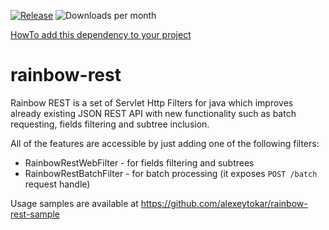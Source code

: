 [![Release](https://jitpack.io/v/alexeytokar/rainbow-rest.svg)](https://jitpack.io/#alexeytokar/rainbow-rest)
![Downloads per month](https://jitpack.io/v/alexeytokar/rainbow-rest/month.svg)

[HowTo add this dependency to your project](https://jitpack.io/#alexeytokar/rainbow-rest)
# rainbow-rest
Rainbow REST is a set of Servlet Http Filters for java which improves already existing JSON REST API with new functionality such as batch requesting, fields filtering and subtree inclusion. 

All of the features are accessible by just adding one of the following filters:
 * RainbowRestWebFilter - for fields filtering and subtrees
 * RainbowRestBatchFilter - for batch processing (it exposes ````POST /batch```` request handle)

Usage samples are available at https://github.com/alexeytokar/rainbow-rest-sample
